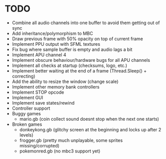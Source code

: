 # TODO

- Combine all audio channels into one buffer to avoid them getting out of sync
- Add inheritance/polymorphism to MBC
- Draw previous frame with 50% opacity on top of current frame
- Implement PPU output with SFML textures
- Fix bug where sample buffer is empty and audio lags a bit
- Implement APU channel 4
- Implement obscure behaviour/hardware bugs for all APU channels
- Implement all checks at startup (checksums, logo, etc.)
- Implement better waiting at the end of a frame (Thread.Sleep() + correcting)
- Add the ability to resize the window (change scale)
- Implement other memory bank controllers
- Implement STOP opcode
- Implement GUI
- Implement save states/rewind
- Controller support
- Buggy games
  - mario.gb (coin collect sound doesnt stop when the next one starts)
- Broken games
  - donkeykong.gb (glitchy screen at the beginning and locks up after 2 levels)
  - frogger.gb (pretty much unplayable, some sprites missing/corrupted)
  - pokemonred.gb (no mbc3 support yet)